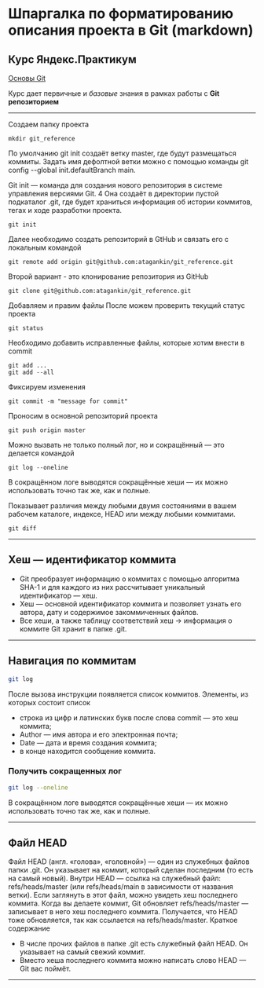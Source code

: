 # Шпаргалка по форматированию описания проекта в Git (markdown)

## Курс Яндекс.Практикум

[Основы Git](https://practicum.yandex.ru/git-basics/?from=catalog)

Курс дает первичные и _базовые_ знания в рамках работы с **Git репозиторием**

---

Создаем папку проекта
```
mkdir git_reference
```

По умолчанию git init создаёт ветку master, где будут размещаться коммиты. Задать имя дефолтной ветки можно с помощью команды git config --global init.defaultBranch main.

Git init — команда для создания нового репозитория в системе управления версиями Git. 4 Она создаёт в директории пустой подкаталог .git, где будет храниться информация об истории коммитов, тегах и ходе разработки проекта. 

```
git init
```

Далее необходимо создать репозиторий в GtHub и связать его с локальным командой
```
git remote add origin git@github.com:atagankin/git_reference.git
```

Второй вариант - это клонирование репозитория из GitHub
```
git clone git@github.com:atagankin/git_reference.git
```
Добавляем и правим файлы
После можем проверить текущий статус проекта
```
git status
```

Необходимо добавить исправленные файлы, которые хотим внести в commit
```
git add ...
git add --all
```

Фиксируем изменения
```
git commit -m "message for commit"
```
Проносим в основной репозиторий проекта
```
git push origin master
```
Можно вызвать не только полный лог, но и сокращённый — это делается командой 
```
git log --oneline
```
В сокращённом логе выводятся сокращённые хеши — их можно использовать точно так же, как и полные.

Показывает различия между любыми двумя состояниями в вашем рабочем каталоге, индексе, HEAD или между любыми коммитами.
```
git diff
```

---

## Хеш — идентификатор коммита

* Git преобразует информацию о коммитах с помощью алгоритма SHA-1 и для каждого из них рассчитывает уникальный идентификатор — хеш.
* Хеш — основной идентификатор коммита и позволяет узнать его автора, дату и содержимое закоммиченных файлов.
* Все хеши, а также таблицу соответствий хеш → информация о коммите Git хранит в папке .git.

---

## Навигация по коммитам

```bash
git log
```
После вызова инструкции появляется список коммитов.
Элементы, из которых состоит список
* строка из цифр и латинских букв после слова commit — это хеш коммита;
* Author — имя автора и его электронная почта;
* Date — дата и время создания коммита;
* в конце находится сообщение коммита.
### Получить сокращенных лог
```bash
git log --oneline
```
В сокращённом логе выводятся сокращённые хеши — их можно использовать точно так же, как и полные.

---

## Файл HEAD
Файл HEAD (англ. «голова», «головной») — один из служебных файлов папки .git. Он указывает на коммит, который сделан последним (то есть на самый новый).
Внутри HEAD — ссылка на служебный файл: refs/heads/master (или refs/heads/main в зависимости от названия ветки). Если заглянуть в этот файл, можно увидеть хеш последнего коммита.
Когда вы делаете коммит, Git обновляет refs/heads/master — записывает в него хеш последнего коммита. Получается, что HEAD тоже обновляется, так как ссылается на refs/heads/master.
Краткое содержание
* В числе прочих файлов в папке .git есть служебный файл HEAD. Он указывает на самый свежий коммит.
* Вместо хеша последнего коммита можно написать слово HEAD — Git вас поймёт.

---

